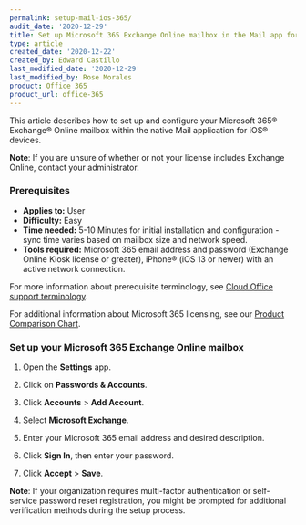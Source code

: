 ```yaml
---
permalink: setup-mail-ios-365/
audit_date: '2020-12-29'
title: Set up Microsoft 365 Exchange Online mailbox in the Mail app for iOS
type: article
created_date: '2020-12-22'
created_by: Edward Castillo
last_modified_date: '2020-12-29'
last_modified_by: Rose Morales
product: Office 365
product_url: office-365
---
```



This article describes how to set up and configure your Microsoft 365&reg; Exchange&reg; Online mailbox within the native Mail application for iOS&reg; devices.

**Note**: If you are unsure of whether or not your license includes Exchange Online, contact your administrator.

### Prerequisites 

- **Applies to:** User
- **Difficulty:** Easy
- **Time needed:** 5-10 Minutes for initial installation and configuration - sync time varies based on mailbox size and network speed.
- **Tools required:** Microsoft 365 email address and password (Exchange Online Kiosk license or greater), iPhone&reg; (iOS 13 or newer) with an active network connection.

For more information about prerequisite terminology, see [Cloud Office support terminology](/how-to/cloud-office-support-terminology).

For additional information about Microsoft 365 licensing, see our [Product Comparison Chart](https://www.rackspace.com/sites/default/files/2020-06/Rackspace-Data-Sheet-Microsoft-365-Plans-and-Pricing-Sheet-CLO-TSK-1487.pdf).


### Set up your Microsoft 365 Exchange Online mailbox

1. Open the **Settings** app.

2. Click on **Passwords & Accounts**.

3. Click **Accounts** > **Add Account**.

4. Select **Microsoft Exchange**.

5. Enter your Microsoft 365 email address and desired description.

6. Click **Sign In**, then enter your password.

7. Click **Accept** > **Save**.


**Note**: If your organization requires multi-factor authentication or self-service password reset registration, you might be prompted for additional verification methods during the setup process.
